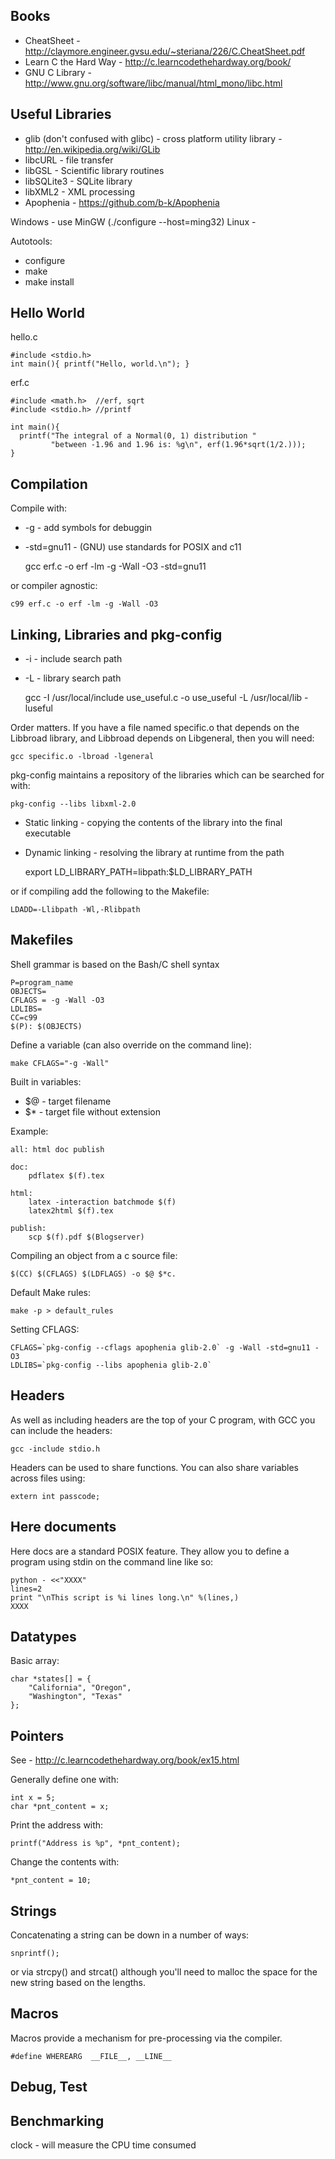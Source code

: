 Books
-----

* CheatSheet - http://claymore.engineer.gvsu.edu/~steriana/226/C.CheatSheet.pdf
* Learn C the Hard Way - http://c.learncodethehardway.org/book/
* GNU C Library - http://www.gnu.org/software/libc/manual/html_mono/libc.html

Useful Libraries
----------------

* glib (don't confused with glibc) - cross platform utility library - http://en.wikipedia.org/wiki/GLib
* libcURL - file transfer
* libGSL - Scientific library routines
* libSQLite3 - SQLite library
* libXML2 - XML processing
* Apophenia - https://github.com/b-k/Apophenia

Windows - use  MinGW (./configure --host=ming32)
Linux - 

Autotools:
* configure
* make
* make install

Hello World
-----------

hello.c

    #include <stdio.h>
    int main(){ printf("Hello, world.\n"); }

erf.c

    #include <math.h>  //erf, sqrt
    #include <stdio.h> //printf

    int main(){
      printf("The integral of a Normal(0, 1) distribution "
             "between -1.96 and 1.96 is: %g\n", erf(1.96*sqrt(1/2.)));
    }

Compilation
-----------

Compile with:

* -g - add symbols for debuggin
* -std=gnu11 - (GNU) use standards for POSIX and c11

    gcc erf.c -o erf -lm -g -Wall -O3 -std=gnu11

or compiler agnostic:

    c99 erf.c -o erf -lm -g -Wall -O3

Linking, Libraries and pkg-config
---------------------------------

* -i - include search path
* -L - library search path

    gcc -I /usr/local/include use_useful.c -o use_useful -L /usr/local/lib -luseful

Order matters. If you have a file named specific.o that depends on the Libbroad library, and Libbroad depends on Libgeneral, then you will need:

    gcc specific.o -lbroad -lgeneral
    
pkg-config maintains a repository of the libraries which can be searched for with:

    pkg-config --libs libxml-2.0
    
* Static linking - copying the contents of the library into the final executable
* Dynamic linking - resolving the library at runtime from the path

    export LD_LIBRARY_PATH=libpath:$LD_LIBRARY_PATH
    
or if compiling add the following to the Makefile:

    LDADD=-Llibpath -Wl,-Rlibpath
    
Makefiles
---------

Shell grammar is based on the Bash/C shell syntax

    P=program_name
    OBJECTS=
    CFLAGS = -g -Wall -O3
    LDLIBS=
    CC=c99
    $(P): $(OBJECTS)
    
Define a variable (can also override on the command line):

    make CFLAGS="-g -Wall"
    
Built in variables:
* $@ - target filename
* $* - target file without extension

Example:

    all: html doc publish

    doc:
        pdflatex $(f).tex
    
    html:
        latex -interaction batchmode $(f)
        latex2html $(f).tex
    
    publish:
        scp $(f).pdf $(Blogserver)
        
Compiling an object from a c source file:

    $(CC) $(CFLAGS) $(LDFLAGS) -o $@ $*c.
    
Default Make rules:

    make -p > default_rules
    
Setting CFLAGS:

    CFLAGS=`pkg-config --cflags apophenia glib-2.0` -g -Wall -std=gnu11 -O3
    LDLIBS=`pkg-config --libs apophenia glib-2.0`

Headers
-------

As well as including headers are the top of your C program, with GCC you can include the headers:

    gcc -include stdio.h
    
Headers can be used to share functions.  You can also share variables across files using:

    extern int passcode;

Here documents 
--------------

Here docs are a standard POSIX feature.  They allow you to define a program using stdin on the command line like so:

    python - <<"XXXX"
    lines=2
    print "\nThis script is %i lines long.\n" %(lines,)
    XXXX

Datatypes
---------

Basic array:

    char *states[] = {
        "California", "Oregon",
        "Washington", "Texas"
    };
    
Pointers
--------

See - http://c.learncodethehardway.org/book/ex15.html

Generally define one with:

    int x = 5;
    char *pnt_content = x;

Print the address with:

    printf("Address is %p", *pnt_content);
    
Change the contents with:

    *pnt_content = 10;

Strings
-------

Concatenating a string can be down in a number of ways:

    snprintf();
    
or via strcpy() and strcat() although you'll need to malloc the space for the new string based on the lengths.


Macros
------

Macros provide a mechanism for pre-processing via the compiler.

    #define WHEREARG  __FILE__, __LINE__

Debug, Test
-----------

Benchmarking
------------

clock - will measure the CPU time consumed

